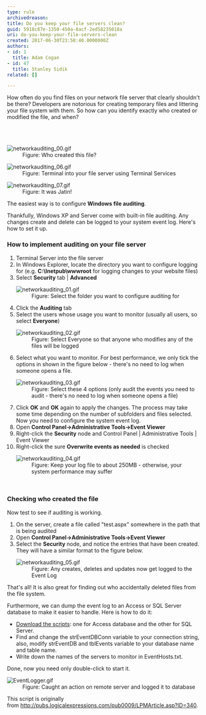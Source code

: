 ```yaml
---
type: rule
archivedreason: 
title: Do you keep your file servers clean?
guid: 5918c87e-1350-450a-8acf-2ed58235018a
uri: do-you-keep-your-file-servers-clean
created: 2017-06-30T23:58:40.0000000Z
authors:
- id: 1
  title: Adam Cogan
- id: 47
  title: Stanley Sidik
related: []

---
```



How often do you find files on your network file server that clearly shouldn't be there? Developers are notorious for creating temporary files and littering your file system with them. So how can you identify exactly who created or modified the file, and when?​<br><br>
<br><excerpt class='endintro'></excerpt><br>
<dl class="image"><dt> <img src="/PublishingImages/networkauditing_00.gif" alt="networkauditing_00.gif" /> </dt><dd>Figure&#58; Who created this file?</dd></dl><dl class="image"><dt> <img src="/PublishingImages/networkauditing_06.gif" alt="networkauditing_06.gif" /> </dt><dd>Figure&#58; Terminal into your file server using Terminal Services</dd></dl><dl class="image"><dt> <img src="/PublishingImages/networkauditing_07.gif" alt="networkauditing_07.gif" /> </dt><dd>Figure&#58; It was Jatin! </dd></dl><p>The easiest way is to configure&#160;<strong>Windows file auditing</strong>.</p><p>Thankfully, Windows XP and Server come with built-in file auditing. Any changes create and delete&#160;can be logged to your system event log. Here's how to set it up.</p><h3>How to implement auditing on your file server</h3><ol><li>Terminal Server into the file server</li><li>In Windows Explorer, locate the directory you want to configure logging for (e.g.&#160;<strong>C&#58;\Inetpub\wwwroot</strong>&#160;for logging changes to your website files)</li><li>Select&#160;<strong>Security</strong>&#160;tab |&#160;<strong>Advanced</strong> <dl class="image"><dt> <img src="/PublishingImages/networkauditing_01.gif" alt="networkauditing_01.gif" /> </dt><dd>Figure&#58; Select the folder you want to configure auditing for</dd></dl></li><li>Click the&#160;<strong>Auditing</strong>&#160;tab<br></li><li>Select the users whose usage you want to monitor (usually all users, so select&#160;<strong>Everyone</strong>) <dl class="image"><dt> <img src="/PublishingImages/networkauditing_02.gif" alt="networkauditing_02.gif" /> </dt><dd>Figure&#58; Select Everyone so that anyone who modifies any of the files will be logged<br></dd></dl></li><li>Select what you want to monitor. For best performance, we only tick the options in shown in the figure below - there's no need to log when someone opens a file. <dl class="image"><dt> <img src="/PublishingImages/networkauditing_03.gif" alt="networkauditing_03.gif" /> </dt><dd>Figure&#58; Select these 4 options (only audit the events you need to audit - there's no need to log when someone opens a file)</dd></dl></li><li>Click&#160;<strong>OK</strong>&#160;and&#160;<strong>OK</strong>&#160;again to apply the changes. The process may take some time depending on the number of subfolders and files selected.<br>Now you need to configure the system event log.<br></li><li>Open&#160;<strong>Control Panel-&gt;Administrative Tools-&gt;Event Viewer</strong></li><li>Right-click the&#160;<strong>Security</strong>&#160;node and Control Panel | Administrative Tools | Event Viewer</li><li>Right-click the sure&#160;<strong>Overwrite events as needed</strong>&#160;is checked <dl class="image"><dt> <img src="/PublishingImages/networkauditing_04.gif" alt="networkauditing_04.gif" /> </dt><dd>Figure&#58; Keep your log file to about 250MB - otherwise, your system performance may suffer<br></dd></dl></li></ol>
​
      <h3>Checking who created the file</h3><p>Now test to see if auditing is working.</p><ol><li>On the server, create a file called &quot;test.aspx&quot; somewhere in the path that is being audited</li><li>Open&#160;<strong>Control Panel-&gt;Administrative Tools-&gt;Event Viewer</strong></li><li>Select the&#160;<strong>Security</strong>&#160;node, and notice the entries that have been created. They will have a similar format to the figure below. <dl class="image"><dt> <img src="/PublishingImages/networkauditing_05.gif" alt="networkauditing_05.gif" /> </dt><dd>Figure&#58; Any creates, deletes and updates now get logged to the Event Log</dd></dl></li></ol><p>That's all! It is also great for finding out who accidentally deleted files from the file system.</p><p>Furthermore, we can dump the event log to an Access or SQL Server database to make it easier to handle. Here is how to do it&#58;<br></p><ul><li> 
            <a href="/Documents/DumpEventLog2Db.zip">Download the scripts</a>&#58; one for Access database and the other for SQL Server.</li><li>Find and change the strEventDBConn variable to your connection string, also, modify strEventDB and tblEvents variable to your database name and table name.</li><li>Write down the names of the servers to monitor in EventHosts.txt.</li></ul><p>Done, now you need only double-click to start it.</p><dl class="image"><dt> <img src="/PublishingImages/EventLogger.gif" alt="EventLogger.gif" /> </dt><dd>Figure&#58; Caught an action on remote server and logged it to database<br></dd></dl><p>This script is originally from&#160;<a href="https&#58;//www.ssw.com.au/ssw/Redirect/logicalexpressions.htm">http&#58;//pubs.logicalexpressions.com/pub0009/LPMArticle.asp?ID=340</a>.​​</p>


